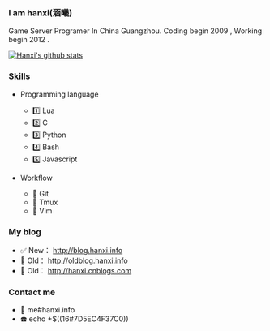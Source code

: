 ### I am hanxi(涵曦)

Game Server Programer In China Guangzhou. Coding begin 2009 , Working begin 2012 .

[![Hanxi's github stats](https://github-readme-stats.vercel.app/api?username=hanxi)](https://github.com/hanxi)

### Skills

- Programming language
  - :one: Lua
  - :two: C
  - :three: Python
  - :four: Bash
  - :five: Javascript

- Workflow
  - :large_blue_circle: Git
  - :large_blue_circle: Tmux
  - :large_blue_circle: Vim

### My blog

- :white_check_mark: New： http://blog.hanxi.info
- :underage: Old： http://oldblog.hanxi.info
- :underage: Old： http://hanxi.cnblogs.com

### Contact me

- :email: me#hanxi.info
- :phone: echo +$((16#7D5EC4F37C0))

